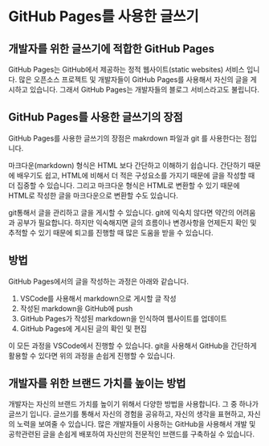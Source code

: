 # GitHub Pages를 사용한 글쓰기

## 개발자를 위한 글쓰기에 적합한 GitHub Pages

GitHub Pages는 GitHub에서 제공하는 정적 웹사이트(static websites) 서비스 입니다. 많은 오픈소스 프로젝트 및 개발자들이 GitHub Pages를 사용해서 자신의 글을 게시하고 있습니다. 그래서 GitHub Pages는 개발자들의 블로그 서비스라고도 불립니다.

## GitHub Pages를 사용한 글쓰기의 장점

GitHub Pages를 사용한 글쓰기의 장점은 makrdown 파일과 git 를 사용한다는 점입니다.

마크다운(markdown) 형식은 HTML 보다 간단하고 이해하기 쉽습니다. 간단하기 때문에 배우기도 쉽고, HTML에 비해서 더 적은 구성요소를 가지기 때문에 글을 작성할 때 더 집중할 수 있습니다. 그리고 마크다운 형식은 HTML로 변환할 수 있기 때문에 HTML로 작성한 글을 마크다운으로 변환할 수도 있습니다.

git통해서 글을 관리하고 글을 게시할 수 있습니다. git에 익숙치 않다면 약간의 어려움과 공부가 필요합니다. 하지만 익숙해지면 글의 흐름이나 변경사항을 언제든지 확인 및 추적할 수 있기 때문에 퇴고를 진행할 때 많은 도움을 받을 수 있습니다.

## 방법

GitHub Pages에서의 글을 작성하는 과정은 아래와 같습니다.

1. VSCode를 사용해서 markdown으로 게시할 글 작성
1. 작성된 markdown을 GitHub에 push
1. GitHub Pages가 작성된 markdown을 인식하여 웹사이트를 업데이트
1. GitHub Pages에 게시된 글의 확인 및 편집

이 모든 과정을 VSCode에서 진행할 수 있습니다. git을 사용해서 GitHub을 간단하게 활용할 수 있다면 위의 과정을 손쉽게 진행할 수 있습니다.

## 개발자를 위한 브랜드 가치를 높이는 방법

개발자는 자신의 브랜드 가치를 높이기 위해서 다양한 방법을 사용합니다. 그 중 하나가 글쓰기 입니다. 글쓰기를 통해서 자신의 경험을 공유하고, 자신의 생각을 표현하고, 자신의 노력을 보여줄 수 있습니다. 많은 개발자들이 사용하는 GitHub을 사용해서 개발 및 공학관련된 글을 손쉽게 배포하여 자신만의 전문적인 브랜드를 구축하실 수 있습니다.
